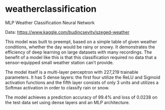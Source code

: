 # weatherclassification
MLP Weather Classification Neural Network

Data: https://www.kaggle.com/budincsevity/szeged-weather

This model was built to preempt, based on a simple table of given weather conditions, whether the day would be rainy or snowy. It demonstrates the efficiency of deep learning on large datasets with many recordings. The benefit of a model like this is that this classification required no data that a sensor-equipped small weather station can’t provide.

The model itself is a multi-layer perceptron with 227,219 trainable parameters. It has 5 dense layers: the first four utilize the ReLU and Sigmoid activation functions and the fifth layer consists of only 3 units and utilizes a Softmax activation in order to classify rain or snow.

The model achieves a prediction accuracy of 99.4% and loss of 0.0238 on the test data set using dense layers and an MLP architecture.
